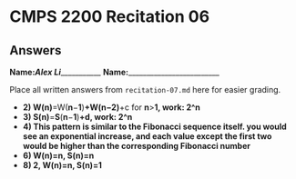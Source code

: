 # CMPS 2200 Recitation 06

## Answers

**Name:**_______Alex Li__________________
**Name:**_________________________

Place all written answers from `recitation-07.md` here for easier grading.

- **2)   W(**n**)**=W(**n**−**1**)**+W(**n**−**2**)**+c  for **n**>**1,    work: 2^n**
- **3)  **S**(**n**)**=**S**(**n**−**1**)**+**d**,  work: 2^n**
- **4) This pattern is similar to the Fibonacci sequence itself. you would see an exponential increase, and each value except the first two would be higher than the corresponding Fibonacci number**
- **6) W(n)=n, S(n)=n**
- **8) 2, W(n)=n, S(n)=1**
